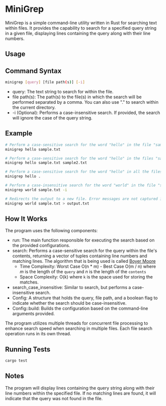 # MiniGrep

MiniGrep is a simple command-line utility written in Rust for searching text within files. It provides the capability to search for a specified query string in a given file, displaying lines containing the query along with their line numbers.

## Usage

## Command Syntax

```bash
minigrep [query] [file path(s)] [-i]
```

- query: The text string to search for within the file.
- file path(s): The path(s) to the file(s) in which the search will be performed separated by a comma. You can also use "." to search within the current directory.
- -i (Optional): Performs a case-insensitive search. If provided, the search will ignore the case of the query string.

## Example

```bash
# Perform a case-sensitive search for the word "hello" in the file "sample.txt"
minigrep hello sample.txt

# Perform a case-sensitive search for the word "hello" in the files "sample.txt" and "sample2.txt"
minigrep hello sample.txt sample2.txt

# Perform a case-sensitive search for the word "hello" in all the files in your current directory.
minigrep hello .

# Perform a case-insensitive search for the word "world" in the file "sample.txt"
minigrep world sample.txt -i

# Redirects the output to a new file. Error messages are not captured in the output file.
minigrep world sample.txt > output.txt 
```

## How It Works

The program uses the following components:

- run: The main function responsible for executing the search based on the provided configurations.
- search: Performs a case-sensitive search for the query within the file's contents, returning a vector of tuples containing line numbers and matching lines. The algorithm that is being used is called [Boyer Moore](https://www.youtube.com/watch?v=PHXAOKQk2dw&ab_channel=MikeSlade)
    - Time Complexity: Worst Case O(n * m) - Best Case O(m / n) where *m* is the length of the `query` and *n* is the length of the `contents`
    - Space Complexity: O(k) where `k` is the space used for storing the matches.
- search_case_insensitive: Similar to search, but performs a case-insensitive search.
- Config: A structure that holds the query, file path, and a boolean flag to indicate whether the search should be case-insensitive.
- Config::build: Builds the configuration based on the command-line arguments provided.

The program utilizes multiple threads for concurrent file processing to enhance search speed when searching in multiple files. Each file search operation runs in its own thread.

## Running Tests

```bash
cargo test
```

## Notes
The program will display lines containing the query string along with their line numbers within the specified file.
If no matching lines are found, it will indicate that the query was not found in the file.
